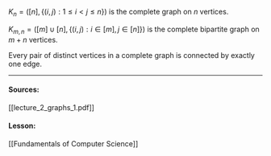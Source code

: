 $K_n = ([n], \{(i,j) : 1 \leq i < j \leq n\})$ is the complete graph on $n$ vertices.

$K_{m,n} = ([m] \cup [n], \{(i,j) : i \in [m], j \in [n]\})$ is the complete bipartite graph on $m + n$ vertices.

Every pair of distinct vertices in a complete graph is connected by exactly one edge.

---
#### Sources:
[[lecture_2_graphs_1.pdf]]
#### Lesson:
[[Fundamentals of Computer Science]]
